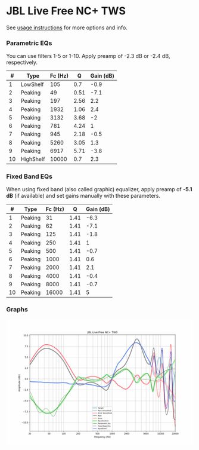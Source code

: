 # JBL Live Free NC+ TWS
See [usage instructions](https://github.com/jaakkopasanen/AutoEq#usage) for more options and info.

### Parametric EQs
You can use filters 1-5 or 1-10. Apply preamp of -2.3 dB or -2.4 dB, respectively.

|   # | Type      |   Fc (Hz) |    Q |   Gain (dB) |
|-----|-----------|-----------|------|-------------|
|   1 | LowShelf  |       105 | 0.7  |        -0.9 |
|   2 | Peaking   |        49 | 0.51 |        -7.1 |
|   3 | Peaking   |       197 | 2.56 |         2.2 |
|   4 | Peaking   |      1932 | 1.06 |         2.4 |
|   5 | Peaking   |      3132 | 3.68 |        -2   |
|   6 | Peaking   |       781 | 4.24 |         1   |
|   7 | Peaking   |       945 | 2.18 |        -0.5 |
|   8 | Peaking   |      5260 | 3.05 |         1.3 |
|   9 | Peaking   |      6917 | 5.71 |        -3.8 |
|  10 | HighShelf |     10000 | 0.7  |         2.3 |

### Fixed Band EQs
When using fixed band (also called graphic) equalizer, apply preamp of **-5.1 dB** (if available) and set gains manually with these parameters.

|   # | Type    |   Fc (Hz) |    Q |   Gain (dB) |
|-----|---------|-----------|------|-------------|
|   1 | Peaking |        31 | 1.41 |        -6.3 |
|   2 | Peaking |        62 | 1.41 |        -7.1 |
|   3 | Peaking |       125 | 1.41 |        -1.8 |
|   4 | Peaking |       250 | 1.41 |         1   |
|   5 | Peaking |       500 | 1.41 |        -0.7 |
|   6 | Peaking |      1000 | 1.41 |         0.6 |
|   7 | Peaking |      2000 | 1.41 |         2.1 |
|   8 | Peaking |      4000 | 1.41 |        -0.4 |
|   9 | Peaking |      8000 | 1.41 |        -0.7 |
|  10 | Peaking |     16000 | 1.41 |         5   |

### Graphs
![](./JBL%20Live%20Free%20NC+%20TWS.png)
